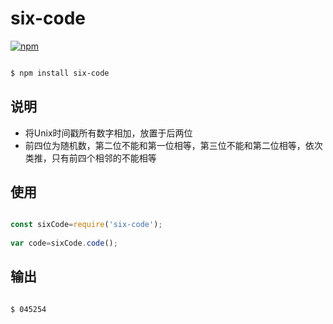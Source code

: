 # six-code

[![npm](https://img.shields.io/badge/Licence-GPL--3.0-blue.svg)](https://www.npmjs.com/package/six-code)

```bash

$ npm install six-code

```

## 说明

* 将Unix时间戳所有数字相加，放置于后两位
* 前四位为随机数，第二位不能和第一位相等，第三位不能和第二位相等，依次类推，只有前四个相邻的不能相等

## 使用

```js

const sixCode=require('six-code');
 
var code=sixCode.code();

```
## 输出

```bash

$ 045254

```
